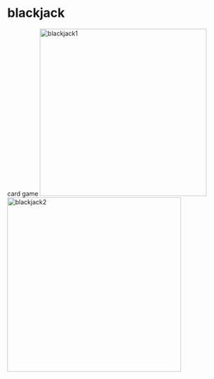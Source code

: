 # blackjack
 card game
<img width="380" alt="blackjack1" src="https://user-images.githubusercontent.com/76489213/131837166-19e374e0-e6ec-494c-a0e0-d8407233930d.png">
<img width="396" alt="blackjack2" src="https://user-images.githubusercontent.com/76489213/131837183-d040e632-a1ab-475d-a2d4-18207b9aa8fc.png">

